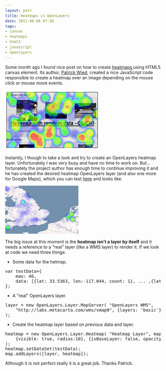 ```yaml
---
layout: post
title: Heatmaps in OpenLayers
date: 2011-06-06 07:30
tags:
- canvas
- heatmaps
- html5
- javascript
- openlayers
---
```

Some month ago I found nice post on how to create <a href="http://www.patrick-wied.at/static/heatmapjs/">heatmaps </a>using HTML5 canvas element. Its author, <a href="http://www.patrick-wied.at/">Patrick Wied</a>, created a nice JavaScript code responsible to create a heatmap over an image depending on the mouse click or mouse move events.

<p><img class="aligncenter size-full wp-image-291" title="heatmap" src="./images/heatmap.png" alt="" width="304" height="193" /></p>
<p>Instantly, I though to take a look and try to create an OpenLayers heatmap layer. Unfortunately I was very busy and have no time to work on. But... fortunately the project author has enough time to continue improving it and he has created the desired heatmap OpenLayers layer (and also one more for Google Maps), which you can test <a href="http://www.patrick-wied.at/static/heatmapjs/demo/maps_heatmap_layer/openlayers.php">here</a> and looks like:</p>
<p><img class="aligncenter size-full wp-image-292" title="heatmap-ol" src="./images/heatmap-ol.png" alt="" width="237" height="155" /></p>
<p>The big issue at this moment is the <strong>heatmap isn't a layer by itself</strong> and it needs a reference to a "real" layer (like a WMS layer) to render it. If we look at code we need three things:</p>
<ul>
<li>Some data for the hetmap.</li>
</ul>
<pre class="brush:js">var testData={
	max: 46,
	data: [{lat: 33.5363, lon:-117.044, count: 1}, ... ,{lat: 35.8278, lon:-78.6421, count: 1}]
};</pre>
<ul>
<li>A "real" OpenLayers layer.</li>
</ul>
<pre class="brush:js">layer = new OpenLayers.Layer.MapServer( "OpenLayers WMS",
	"http://labs.metacarta.com/wms/vmap0", {layers: 'basic'}
);</pre>
<ul>
<li>Create the heatmap layer based on previous data and layer.</li>
</ul>
<pre class="brush:js">heatmap = new OpenLayers.Layer.Heatmap( "Heatmap Layer", map, layer,
	{visible: true, radius:10}, {isBaseLayer: false, opacity: 0.3}
);
heatmap.setDataSet(testData);
map.addLayers([layer, heatmap]);</pre>
<p>Although it is not perfect really it is a great job. Thanks Patrick.</p>
<p>&nbsp;</p>
